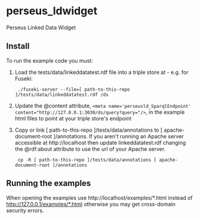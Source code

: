 perseus_ldwidget
================

Perseus Linked Data Widget

## Install 

To run the example code you must:

1. Load the tests/data/linkeddatatest.rdf file into a triple store at - e.g. for Fuseki:

		./fuseki-server --file=[ path-to-this-repo ]/tests/data/linkeddatatest.rdf /ds


2. Update the @content attribute, `<meta name='perseusld_SparqlEndpoint' content="http://127.0.0.1:3030/ds/query?query="/>`, in the example html files to point at your triple store's endpoint 

3. Copy or link [ path-to-this-repo ]/tests/data/annotations to [ apache-document-root ]/annotations. If you aren't running an Apache server accessible at http://localhost then update linkeddatatest.rdf changing the @rdf:about attribute to use the url of your Apache server.

		cp -R [ path-to-this-repo ]/tests/data/annotations [ apache-document-root ]/annotations

## Running the examples
When opening the examples use http://localhost/examples/*.html instead of http://127.0.0.1/examples/*.html otherwise you may get cross-domain security errors.
